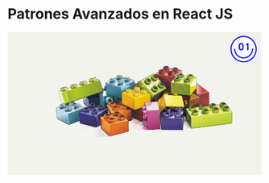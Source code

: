 # Patrones Avanzados en React JS

[<img src="./public/cover.png">](https://www.udemy.com/course/react-js-patrones/?referralCode=FF3F91AFC79C5837D13E)
